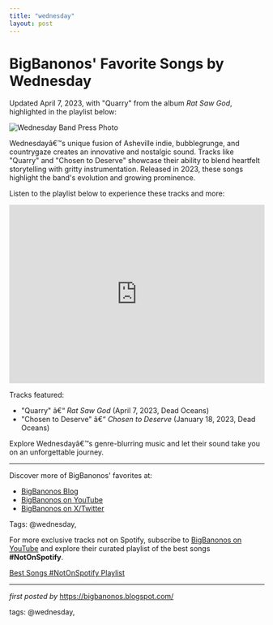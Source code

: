 ```yaml
---
title: "wednesday"
layout: post
---
```

<div class="post-title"> <h1>BigBanonos' Favorite Songs by Wednesday</h1>
</div>
<p>Updated April 7, 2023, with "Quarry" from the album <i>Rat Saw God</i>, highlighted in the playlist below:</p>
<div class="post-image"> <img src="https://variety.com/wp-content/uploads/2023/06/Wednesday-by-Brandon-McClain-3.jpg?w=1000&h=667&crop=1" alt="Wednesday Band Press Photo">
</div>
<p>Wednesdayâ€™s unique fusion of Asheville indie, bubblegrunge, and countrygaze creates an innovative and nostalgic sound. Tracks like "Quarry" and "Chosen to Deserve" showcase their ability to blend heartfelt storytelling with gritty instrumentation. Released in 2023, these songs highlight the band's evolution and growing prominence.</p>
<p>Listen to the playlist below to experience these tracks and more:</p>
<div class="spotify-embed"> <iframe src="https://open.spotify.com/embed/playlist/6cKbHTvNPmWC1nWW0TKnEp?utm_source=generator" width="100%" height="352" frameBorder="0" allowfullscreen="" allow="autoplay; clipboard-write; encrypted-media; fullscreen; picture-in-picture" loading="lazy"></iframe>
</div>
<p>Tracks featured:</p>
<ul> <li>"Quarry" â€“ <i>Rat Saw God</i> (April 7, 2023, Dead Oceans)</li> <li>"Chosen to Deserve" â€“ <i>Chosen to Deserve</i> (January 18, 2023, Dead Oceans)</li>
</ul>
<p>Explore Wednesdayâ€™s genre-blurring music and let their sound take you on an unforgettable journey.</p>
<hr>
<div class="post-footer"> <p>Discover more of BigBanonos' favorites at:</p> <ul> <li><a href="https://bigbanonos.blogspot.com/" target="_blank">BigBanonos Blog</a></li> <li><a href="https://www.youtube.com/@BigBanonos" target="_blank">BigBanonos on YouTube</a></li> <li><a href="https://x.com/bigbanonos" target="_blank">BigBanonos on X/Twitter</a></li> </ul>
</div>
<div class="post-tags"> Tags: @wednesday,
</div>


<!--Subscribe and Playlist Links-->
<div>
    <p>For more exclusive tracks not on Spotify, subscribe to <a href="https://www.youtube.com/@BigBanonos" target="_blank">BigBanonos on YouTube</a> and explore their curated playlist of the best songs <strong>#NotOnSpotify</strong>.</p>
    <p><a href="https://www.youtube.com/playlist?list=PLtuNtuTatqI0kFahUCbtbfenC_ET5O_tr" target="_blank">Best Songs #NotOnSpotify Playlist<br /></a></p></div>

<hr />

<p><em>first posted by</em> <a href="https://bigbanonos.blogspot.com/" rel="noopener" target="_new">https://bigbanonos.blogspot.com/</a></p>

<p>tags: @wednesday,</p>
